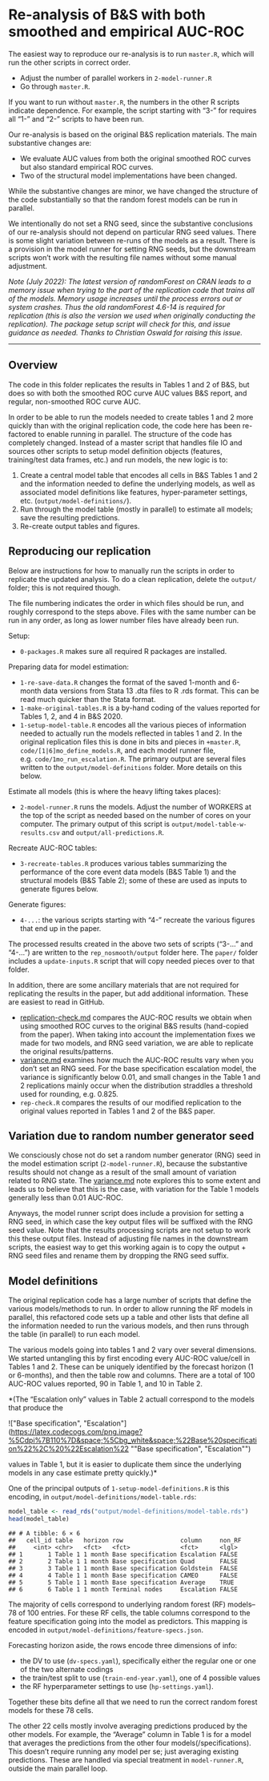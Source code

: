 Re-analysis of B&S with both smoothed and empirical AUC-ROC
================

The easiest way to reproduce our re-analysis is to run `master.R`, which
will run the other scripts in correct order.

-   Adjust the number of parallel workers in `2-model-runner.R`
-   Go through `master.R`.

If you want to run without `master.R`, the numbers in the other R
scripts indicate dependence. For example, the script starting with “3-”
for requires all “1-” and “2-” scripts to have been run.

Our re-analysis is based on the original B&S replication materials. The
main substantive changes are:

-   We evaluate AUC values from both the original smoothed ROC curves
    but also standard empirical ROC curves.
-   Two of the structural model implementations have been changed.

While the substantive changes are minor, we have changed the structure
of the code substantially so that the random forest models can be run in
parallel.

We intentionally do not set a RNG seed, since the substantive
conclusions of our re-analysis should not depend on particular RNG seed
values. There is some slight variation between re-runs of the models as
a result. There is a provision in the model runner for setting RNG
seeds, but the downstream scripts won’t work with the resulting file
names without some manual adjustment.

*Note (July 2022): The latest version of randomForest on CRAN leads to a
memory issue when trying to the part of the replication code that trains
all of the models. Memory usage increases until the process errors out
or system crashes. Thus the old randomForest 4.6-14 is required for
replication (this is also the version we used when originally conducting
the replication). The package setup script will check for this, and
issue guidance as needed. Thanks to Christian Oswald for raising this
issue.*

------------------------------------------------------------------------

## Overview

The code in this folder replicates the results in Tables 1 and 2 of B&S,
but does so with both the smoothed ROC curve AUC values B&S report, and
regular, non-smoothed ROC curve AUC.

In order to be able to run the models needed to create tables 1 and 2
more quickly than with the original replication code, the code here has
been re-factored to enable running in parallel. The structure of the
code has completely changed. Instead of a master script that handles
file IO and sources other scripts to setup model definition objects
(features, training/test data frames, etc.) and run models, the new
logic is to:

1.  Create a central model table that encodes all cells in B&S Tables 1
    and 2 and the information needed to define the underlying models, as
    well as associated model definitions like features, hyper-parameter
    settings, etc. (`output/model-definitions/`).
2.  Run through the model table (mostly in parallel) to estimate all
    models; save the resulting predictions.
3.  Re-create output tables and figures.

## Reproducing our replication

Below are instructions for how to manually run the scripts in order to
replicate the updated analysis. To do a clean replication, delete the
`output/` folder; this is not required though.

The file numbering indicates the order in which files should be run, and
roughly correspond to the steps above. Files with the same number can be
run in any order, as long as lower number files have already been run.

Setup:

-   `0-packages.R` makes sure all required R packages are installed.

Preparing data for model estimation:

-   `1-re-save-data.R` changes the format of the saved 1-month and
    6-month data versions from Stata 13 .dta files to R .rds format.
    This can be read much quicker than the Stata format.
-   `1-make-original-tables.R` is a by-hand coding of the values
    reported for Tables 1, 2, and 4 in B&S 2020.
-   `1-setup-model-table.R` encodes all the various pieces of
    information needed to actually run the models reflected in tables 1
    and 2. In the original replication files this is done in bits and
    pieces in `+master.R`, `code/[1|6]mo_define_models.R`, and each
    model runner file, e.g. `code/1mo_run_escalation.R`. The primary
    output are several files written to the `output/model-definitions`
    folder. More details on this below.

Estimate all models (this is where the heavy lifting takes places):

-   `2-model-runner.R` runs the models. Adjust the number of WORKERS at
    the top of the script as needed based on the number of cores on your
    computer. The primary output of this script is
    `output/model-table-w-results.csv` and `output/all-predictions.R`.

Recreate AUC-ROC tables:

-   `3-recreate-tables.R` produces various tables summarizing the
    performance of the core event data models (B&S Table 1) and the
    structural models (B&S Table 2); some of these are used as inputs to
    generate figures below.

Generate figures:

-   `4-...`: the various scripts starting with “4-” recreate the various
    figures that end up in the paper.

The processed results created in the above two sets of scripts (“3-…”
and “4-…”) are written to the `rep_nosmooth/output` folder here. The
`paper/` folder includes a `update-inputs.R` script that will copy
needed pieces over to that folder.

In addition, there are some ancillary materials that are not required
for replicating the results in the paper, but add additional
information. These are easiest to read in GitHub.

-   [replication-check.md](replication-check.md) compares the AUC-ROC
    results we obtain when using smoothed ROC curves to the original B&S
    results (hand-copied from the paper). When taking into account the
    implementation fixes we made for two models, and RNG seed variation,
    we are able to replicate the original results/patterns.
-   [variance.md](variance.md) examines how much the AUC-ROC results
    vary when you don’t set an RNG seed. For the base specification
    escalation model, the variance is significantly below 0.01, and
    small changes in the Table 1 and 2 replications mainly occur when
    the distribution straddles a threshold used for rounding,
    e.g. 0.825.
-   `rep-check.R` compares the results of our modified replication to
    the original values reported in Tables 1 and 2 of the B&S paper.

## Variation due to random number generator seed

We consciously chose not do set a random number generator (RNG) seed in
the model estimation script (`2-model-runner.R`), because the
substantive results should not change as a result of the small amount of
variation related to RNG state. The [variance.md](variance.md) note
explores this to some extent and leads us to believe that this is the
case, with variation for the Table 1 models generally less than 0.01
AUC-ROC.

Anyways, the model runner script does include a provision for setting a
RNG seed, in which case the key output files will be suffixed with the
RNG seed value. Note that the results processing scripts are not setup
to work this these output files. Instead of adjusting file names in the
downstream scripts, the easiest way to get this working again is to copy
the output + RNG seed files and rename them by dropping the RNG seed
suffix.

## Model definitions

The original replication code has a large number of scripts that define
the various models/methods to run. In order to allow running the RF
models in parallel, this refactored code sets up a table and other lists
that define all the information needed to run the various models, and
then runs through the table (in parallel) to run each model.

The various models going into tables 1 and 2 vary over several
dimensions. We started untangling this by first encoding every AUC-ROC
value/cell in Tables 1 and 2. These can be uniquely identified by the
forecast horizon (1 or 6-months), and then the table row and columns.
There are a total of 100 AUC-ROC values reported, 90 in Table 1, and 10
in Table 2.

*(The “Escalation only” values in Table 2 actuall correspond to the
models that produce the

!["Base specification", "Escalation"](https://latex.codecogs.com/png.image?%5Cdpi%7B110%7D&space;%5Cbg_white&space;%22Base%20specification%22%2C%20%22Escalation%22 ""Base specification", "Escalation"")

values in Table 1, but it is easier to duplicate them since the
underlying models in any case estimate pretty quickly.)*

One of the principal outputs of `1-setup-model-definitions.R` is this
encoding, in `output/model-definitions/model-table.rds`:

``` r
model_table <- read_rds("output/model-definitions/model-table.rds")
head(model_table)
```

    ## # A tibble: 6 × 6
    ##   cell_id table   horizon row                column     non_RF
    ##     <int> <chr>   <fct>   <fct>              <fct>      <lgl> 
    ## 1       1 Table 1 1 month Base specification Escalation FALSE 
    ## 2       2 Table 1 1 month Base specification Quad       FALSE 
    ## 3       3 Table 1 1 month Base specification Goldstein  FALSE 
    ## 4       4 Table 1 1 month Base specification CAMEO      FALSE 
    ## 5       5 Table 1 1 month Base specification Average    TRUE  
    ## 6       6 Table 1 1 month Terminal nodes     Escalation FALSE

The majority of cells correspond to underlying random forest (RF)
models–78 of 100 entries. For these RF cells, the table columns
correspond to the feature specification going into the model as
predictors. This mapping is encoded in
`output/model-definitions/feature-specs.json`.

Forecasting horizon aside, the rows encode three dimensions of info:

-   the DV to use (`dv-specs.yaml`), specifically either the regular one
    or one of the two alternate codings
-   the train/test split to use (`train-end-year.yaml`), one of 4
    possible values
-   the RF hyperparameter settings to use (`hp-settings.yaml`).

Together these bits define all that we need to run the correct random
forest models for these 78 cells.

The other 22 cells mostly involve averaging predictions produced by the
other models. For example, the “Average” column in Table 1 is for a
model that averages the predictions from the other four
models(/specifications). This doesn’t require running any model per se;
just averaging existing predictions. These are handled via special
treatment in `model-runner.R`, outside the main parallel loop.
